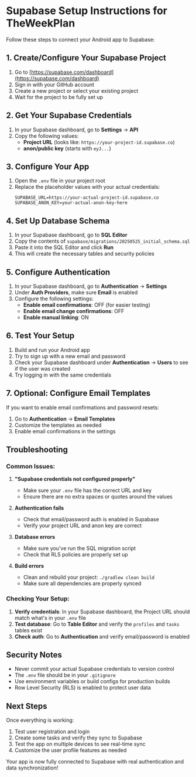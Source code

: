 # Supabase Setup Instructions for TheWeekPlan

Follow these steps to connect your Android app to Supabase:

## 1. Create/Configure Your Supabase Project

1. Go to [https://supabase.com/dashboard](https://supabase.com/dashboard)
2. Sign in with your GitHub account
3. Create a new project or select your existing project
4. Wait for the project to be fully set up

## 2. Get Your Supabase Credentials

1. In your Supabase dashboard, go to **Settings** → **API**
2. Copy the following values:
   - **Project URL** (looks like: `https://your-project-id.supabase.co`)
   - **anon/public key** (starts with `eyJ...`)

## 3. Configure Your App

1. Open the `.env` file in your project root
2. Replace the placeholder values with your actual credentials:
   ```
   SUPABASE_URL=https://your-actual-project-id.supabase.co
   SUPABASE_ANON_KEY=your-actual-anon-key-here
   ```

## 4. Set Up Database Schema

1. In your Supabase dashboard, go to **SQL Editor**
2. Copy the contents of `supabase/migrations/20250525_initial_schema.sql`
3. Paste it into the SQL Editor and click **Run**
4. This will create the necessary tables and security policies

## 5. Configure Authentication

1. In your Supabase dashboard, go to **Authentication** → **Settings**
2. Under **Auth Providers**, make sure **Email** is enabled
3. Configure the following settings:
   - **Enable email confirmations**: OFF (for easier testing)
   - **Enable email change confirmations**: OFF
   - **Enable manual linking**: ON

## 6. Test Your Setup

1. Build and run your Android app
2. Try to sign up with a new email and password
3. Check your Supabase dashboard under **Authentication** → **Users** to see if the user was created
4. Try logging in with the same credentials

## 7. Optional: Configure Email Templates

If you want to enable email confirmations and password resets:

1. Go to **Authentication** → **Email Templates**
2. Customize the templates as needed
3. Enable email confirmations in the settings

## Troubleshooting

### Common Issues:

1. **"Supabase credentials not configured properly"**
   - Make sure your `.env` file has the correct URL and key
   - Ensure there are no extra spaces or quotes around the values

2. **Authentication fails**
   - Check that email/password auth is enabled in Supabase
   - Verify your project URL and anon key are correct

3. **Database errors**
   - Make sure you've run the SQL migration script
   - Check that RLS policies are properly set up

4. **Build errors**
   - Clean and rebuild your project: `./gradlew clean build`
   - Make sure all dependencies are properly synced

### Checking Your Setup:

1. **Verify credentials**: In your Supabase dashboard, the Project URL should match what's in your `.env` file
2. **Test database**: Go to **Table Editor** and verify the `profiles` and `tasks` tables exist
3. **Check auth**: Go to **Authentication** and verify email/password is enabled

## Security Notes

- Never commit your actual Supabase credentials to version control
- The `.env` file should be in your `.gitignore`
- Use environment variables or build configs for production builds
- Row Level Security (RLS) is enabled to protect user data

## Next Steps

Once everything is working:
1. Test user registration and login
2. Create some tasks and verify they sync to Supabase
3. Test the app on multiple devices to see real-time sync
4. Customize the user profile features as needed

Your app is now fully connected to Supabase with real authentication and data synchronization!